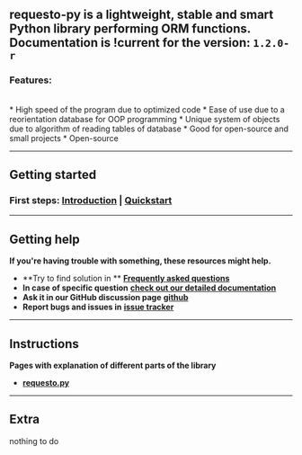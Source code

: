 **requesto-py** is a lightweight, stable and smart Python library performing ORM functions.
<br>
Documentation is !current for the version: `1.2.0-r`
---

<h3>Features:</h3>
<br>
* High speed of the program due to optimized code
* Ease of use due to a reorientation database for OOP programming
* Unique system of objects due to algorithm of reading tables of database
* Good for open-source and small projects
* Open-source

---
## Getting started

### **First steps**: [**Introduction**](./start.md) | [**Quickstart**](./quickstart.md)


---

## Getting help

**<p>If you're having trouble with something, these resources might help.</p>**
* **Try to find solution in ** [**Frequently asked questions**](./faq.md)
* **In case of specific question** [**check out our detailed documentation**](./manuals.md)
* **Ask it in our GitHub discussion page** [**github**](https://github.com/SOLIDusr/requesto-py/issues/new)
* **Report bugs and issues in** [**issue tracker**](https://github.com/SOLIDusr/requesto-py/issues/new)

---

## Instructions
**<p>Pages with explanation of different parts of the library</p>**
* [**requesto.py**](manuals.md)


---

## Extra

nothing to do

